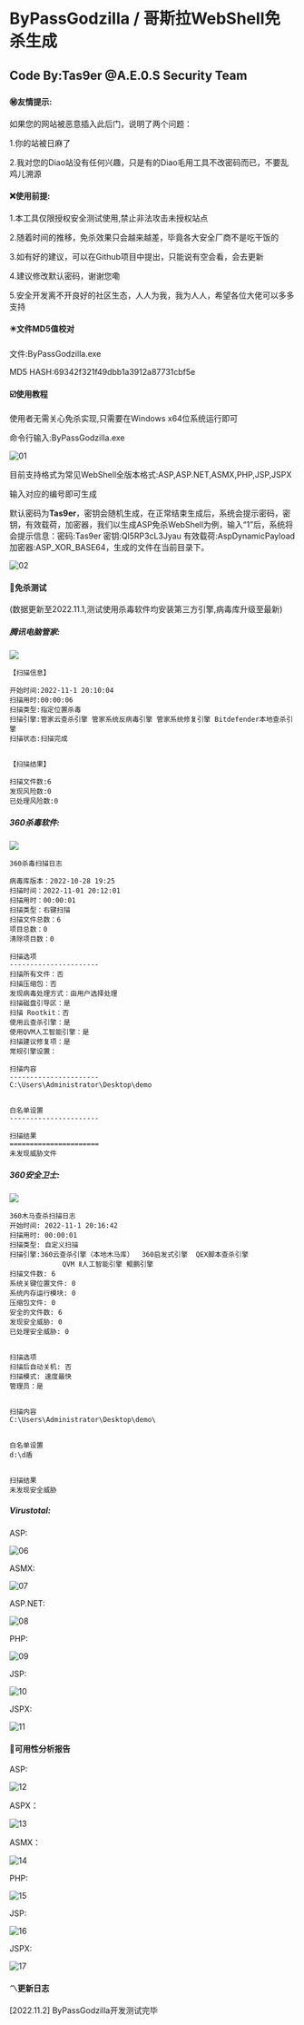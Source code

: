 # ByPassGodzilla / 哥斯拉WebShell免杀生成

## Code By:Tas9er @A.E.0.S Security Team

##### 

#### :secret:友情提示:

如果您的网站被恶意插入此后门，说明了两个问题：

1.你的站被日麻了

2.我对您的Diao站没有任何兴趣，只是有的Diao毛用工具不改密码而已，不要乱鸡儿溯源



#### :x:使用前提:

1.本工具仅限授权安全测试使用,禁止非法攻击未授权站点

2.随着时间的推移，免杀效果只会越来越差，毕竟各大安全厂商不是吃干饭的

3.如有好的建议，可以在Github项目中提出，只能说有空会看，会去更新

4.建议修改默认密码，谢谢您嘞

5.安全开发离不开良好的社区生态，人人为我，我为人人，希望各位大佬可以多多支持



#### :eight_pointed_black_star:文件MD5值校对

文件:ByPassGodzilla.exe

MD5 HASH:69342f321f49dbb1a3912a87731cbf5e



#### :ballot_box_with_check:使用教程

使用者无需关心免杀实现,只需要在Windows x64位系统运行即可

命令行输入:ByPassGodzilla.exe

![01](\image\01.jpg)

目前支持格式为常见WebShell全版本格式:ASP,ASP.NET,ASMX,PHP,JSP,JSPX

输入对应的编号即可生成

默认密码为**Tas9er**，密钥会随机生成，在正常结束生成后，系统会提示密码，密钥，有效载荷，加密器，我们以生成ASP免杀WebShell为例，输入“1”后，系统将会提示信息：密码:Tas9er 密钥:Ql5RP3cL3Jyau 有效载荷:AspDynamicPayload 加密器:ASP_XOR_BASE64，生成的文件在当前目录下。

![02](\image\02.jpg)



#### :trident:免杀测试

(数据更新至2022.11.1,测试使用杀毒软件均安装第三方引擎,病毒库升级至最新)

##### **腾讯电脑管家:**

![](\image\03.jpg)

```
【扫描信息】

开始时间:2022-11-1 20:10:04
扫描用时:00:00:06
扫描类型:指定位置杀毒
扫描引擎:管家云查杀引擎 管家系统反病毒引擎 管家系统修复引擎 Bitdefender本地查杀引擎 
扫描状态:扫描完成


【扫描结果】

扫描文件数:6
发现风险数:0
已处理风险数:0
```



##### **360杀毒软件:**

![](\image\04.jpg)

```
360杀毒扫描日志

病毒库版本：2022-10-28 19:25
扫描时间：2022-11-01 20:12:01
扫描用时：00:00:01
扫描类型：右键扫描
扫描文件总数：6
项目总数：0
清除项目数：0

扫描选项
----------------------
扫描所有文件：否
扫描压缩包：否
发现病毒处理方式：由用户选择处理
扫描磁盘引导区：是
扫描 Rootkit：否
使用云查杀引擎：是
使用QVM人工智能引擎：是
扫描建议修复项：是
常规引擎设置：

扫描内容
----------------------
C:\Users\Administrator\Desktop\demo


白名单设置
----------------------

扫描结果
======================
未发现威胁文件
```



##### 360安全卫士:

![](\image\05.jpg)

```
360木马查杀扫描日志
开始时间: 2022-11-1 20:16:42
扫描用时: 00:00:01
扫描类型: 自定义扫描
扫描引擎:360云查杀引擎（本地木马库）  360启发式引擎  QEX脚本查杀引擎 
             QVM Ⅱ人工智能引擎 鲲鹏引擎  
扫描文件数: 6
系统关键位置文件: 0
系统内存运行模块: 0
压缩包文件: 0
安全的文件数: 6
发现安全威胁: 0
已处理安全威胁: 0


扫描选项
扫描后自动关机: 否
扫描模式: 速度最快
管理员：是


扫描内容
C:\Users\Administrator\Desktop\demo\


白名单设置
d:\d盾


扫描结果
未发现安全威胁

```



##### Virustotal:

ASP:

![06](\image\06.jpg)



ASMX:

![07](\image\07.jpg)



ASP.NET:

![08](\image\08.jpg)



PHP:

![09](\image\09.jpg)



JSP:

![10](\image\10.jpg)



JSPX:

![11](\image\11.jpg)



#### :100:可用性分析报告

ASP:

![12](\image\12.jpg)



ASPX：

![13](\image\13.jpg)

ASMX：

![14](\image\14.jpg)



PHP:

![15](\image\15.jpg)



JSP:

![16](\image\16.jpg)



JSPX:

![17](\image\17.jpg)

#### :part_alternation_mark:更新日志

[2022.11.2]	ByPassGodzilla开发测试完毕

